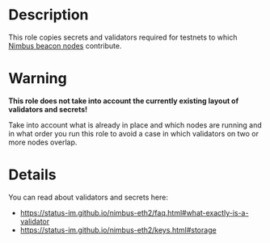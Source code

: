 # Description

This role copies secrets and validators required for testnets to which [Nimbus beacon nodes](https://nimbus.team/) contribute.

# Warning

__This role does not take into account the currently existing layout of validators and secrets!__

Take into account what is already in place and which nodes are running and in what order you run this role to avoid a case in which validators on two or more nodes overlap.

# Details

You can read about validators and secrets here:

* https://status-im.github.io/nimbus-eth2/faq.html#what-exactly-is-a-validator
* https://status-im.github.io/nimbus-eth2/keys.html#storage
